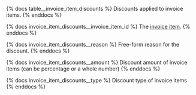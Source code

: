 {% docs table__invoice_item_discounts %}
Discounts applied to invoice items.
{% enddocs %}

{% docs invoice_item_discounts__invoice_item_id %}
The [invoice item](#!/source/source.tamanu.tamanu.invoice_items).
{% enddocs %}

{% docs invoice_item_discounts__reason %}
Free-form reason for the discount.
{% enddocs %}

{% docs invoice_item_discounts__amount %}
Discount amount of invoice items (can be percentage or a whole number)
{% enddocs %}

{% docs invoice_item_discounts__type %}
Discount type of invoice items
{% enddocs %}
